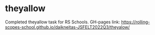 # theyallow

Completed theyallow task for RS Schools. GH-pages link: https://rolling-scopes-school.github.io/daikneitas-JSFELT2022Q3/theyalow/
